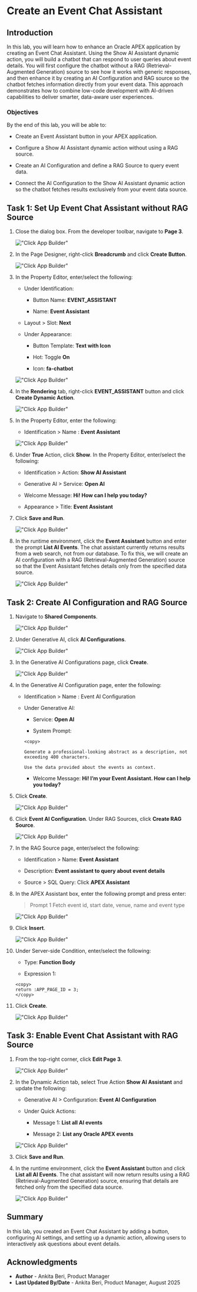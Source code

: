 # Create an Event Chat Assistant

## Introduction

In this lab, you will learn how to enhance an Oracle APEX application by creating an Event Chat Assistant. Using the Show AI Assistant dynamic action, you will build a chatbot that can respond to user queries about event details. You will first configure the chatbot without a RAG (Retrieval-Augmented Generation) source to see how it works with generic responses, and then enhance it by creating an AI Configuration and RAG source so the chatbot fetches information directly from your event data. This approach demonstrates how to combine low-code development with AI-driven capabilities to deliver smarter, data-aware user experiences.

### Objectives

By the end of this lab, you will be able to:

- Create an Event Assistant button in your APEX application.

- Configure a Show AI Assistant dynamic action without using a RAG source.

- Create an AI Configuration and define a RAG Source to query event data.

- Connect the AI Configuration to the Show AI Assistant dynamic action so the chatbot fetches results exclusively from your event data source.

## Task 1: Set Up Event Chat Assistant without RAG Source

1. Close the dialog box. From the developer toolbar, navigate to **Page 3**.

    !["Click App Builder"](images/navigate-to3.png "")

2. In the Page Designer, right-click **Breadcrumb** and click **Create Button**.

    !["Click App Builder"](images/chatbot-btn.png "")

3. In the Property Editor, enter/select the following:

    - Under Identification:

        - Button Name: **EVENT_ASSISTANT**

        - Name: **Event Assistant**

    - Layout > Slot: **Next**

    - Under Appearance:

        - Button Template: **Text with Icon**

        - Hot: Toggle **On**

        - Icon: **fa-chatbot**

    !["Click App Builder"](images/event-assist-btn.png "")

4. In the **Rendering** tab, right-click **EVENT_ASSISTANT** button and click **Create Dynamic Action**.

    !["Click App Builder"](images/create-dy-chatbot.png "")

5. In the Property Editor, enter the following:

    - Identification > Name : **Event Assistant**

    !["Click App Builder"](images/event-dy.png "")

6. Under **True** Action, click **Show**. In the Property Editor, enter/select the following:

    - Identification > Action: **Show AI Assistant**

    - Generative AI > Service: **Open AI**

    - Welcome Message: **Hi! How can I help you today?**

    - Appearance > Title: **Event Assistant**

7. Click **Save and Run**.

    !["Click App Builder"](images/show-ai-assist.png "")

8. In the runtime environment, click the **Event Assistant** button and enter the prompt **List AI Events**. The chat assistant currently returns results from a web search, not from our database. To fix this, we will create an AI configuration with a RAG (Retrieval-Augmented Generation) source so that the Event Assistant fetches details only from the specified data source.

    !["Click App Builder"](images/view-assit.png "")

## Task 2: Create AI Configuration and RAG Source

1. Navigate to **Shared Components**.

    !["Click App Builder"](images/naviagte-sc.png "")

2. Under Generative AI, click **AI Configurations**.

    !["Click App Builder"](images/ai-conf.png "")

3. In the Generative AI Configurations page, click **Create**.

    !["Click App Builder"](images/create-conf.png "")

4. In the Generative AI Configuration page, enter the following:

    - Identification > Name : Event AI Configuration

    - Under Generative AI:

        - Service: **Open AI**

        - System Prompt:

        ```
        <copy>

        Generate a professional-looking abstract as a description, not exceeding 400 characters.

        Use the data provided about the events as context.

        ```
        </copy>

        - Welcome Message: **Hi! I’m your Event Assistant. How can I help you today?**

5. Click **Create**.

    !["Click App Builder"](images/event-ai-conf.png "")

6. Click **Event AI Configuration**. Under RAG Sources, click **Create RAG Source**.

    !["Click App Builder"](images/create-rag-source.png "")

7. In the RAG Source page, enter/select the following:

    - Identification > Name: **Event Assistant**

    - Description: **Event assistant to query about event details**

    - Source > SQL Query: Click **APEX Assistant**

8. In the APEX Assistant box, enter the following prompt and press enter:

    > Prompt 1
    > Fetch event id, start date, venue, name and event type

    !["Click App Builder"](images/event-assist-rag.png "")

9. Click **Insert**.

    !["Click App Builder"](images/insert-rag.png "")

10. Under Server-side Condition, enter/select the following:

    - Type: **Function Body**

    - Expression 1:

    ```
    <copy>
    return :APP_PAGE_ID = 3;
    </copy>
    ```

11. Click **Create**.

    !["Click App Builder"](images/rag-func1.png "")

## Task 3: Enable Event Chat Assistant with RAG Source

1. From the top-right corner, click **Edit Page 3**.

    !["Click App Builder"](images/edit-page3.png "")

2. In the Dynamic Action tab, select True Action **Show AI Assistant** and update the following:

    - Generative AI > Configuration: **Event AI Configuration**

    - Under Quick Actions:

        - Message 1: **List all AI events**

        - Message 2: **List any Oracle APEX events**

    !["Click App Builder"](images/event-conf-msg.png "")

3. Click **Save and Run**.

4. In the runtime environment, click the **Event Assistant** button and click **List all AI Events**. The chat assistant will now return results using a RAG (Retrieval-Augmented Generation) source, ensuring that details are fetched only from the specified data source.

    !["Click App Builder"](images/view-ai-chat.png "")

## Summary

In this lab, you created an Event Chat Assistant by adding a button, configuring AI settings, and setting up a dynamic action, allowing users to interactively ask questions about event details.

## Acknowledgments

- **Author** - Ankita Beri, Product Manager
- **Last Updated By/Date** - Ankita Beri, Product Manager, August 2025
